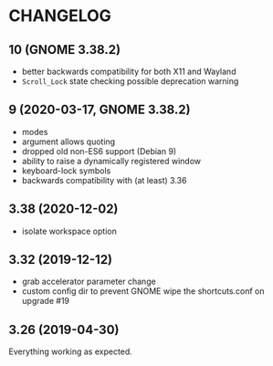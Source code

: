 # CHANGELOG

## 10 (GNOME 3.38.2)
- better backwards compatibility for both X11 and Wayland
- `Scroll_Lock` state checking possible deprecation warning

## 9 (2020-03-17, GNOME 3.38.2)
- modes
- argument allows quoting
- dropped old non-ES6 support (Debian 9)
- ability to raise a dynamically registered window
- keyboard-lock symbols
- backwards compatibility with (at least) 3.36

## 3.38 (2020-12-02)
- isolate workspace option

## 3.32 (2019-12-12)
- grab accelerator parameter change
- custom config dir to prevent GNOME wipe the shortcuts.conf on upgrade #19 

## 3.26 (2019-04-30)
Everything working as expected.
